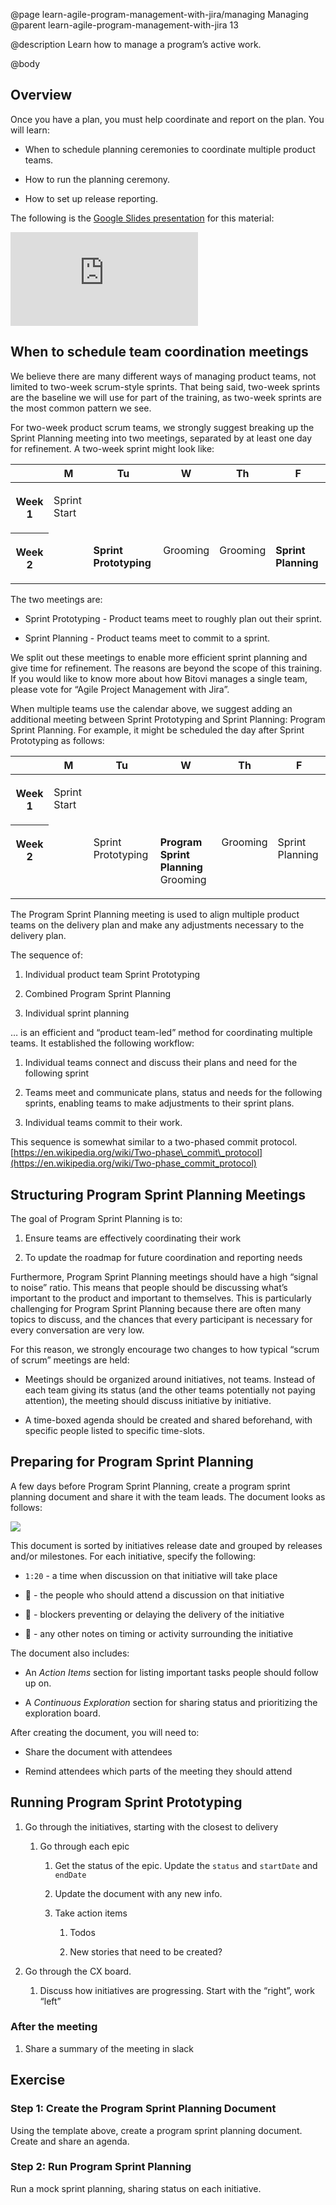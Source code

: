 @page learn-agile-program-management-with-jira/managing Managing
@parent learn-agile-program-management-with-jira 13

@description Learn how to manage a program’s active work.

@body


Overview
--------

Once you have a plan, you must help coordinate and report on the plan. You will learn:

*   When to schedule planning ceremonies to coordinate multiple product teams.
    
*   How to run the planning ceremony.
    
*   How to set up release reporting.

The following is the [Google Slides presentation](https://docs.google.com/presentation/d/1njaKXLFC7eJ4pIF_Ek_HoivRdE4QL41j_SKBwg1Hsdw/edit?usp=sharing)
for this material:

<iframe src="https://docs.google.com/presentation/d/e/2PACX-1vRDDcYFHMf6-8HYB1xWS8OC6eCcGLlqen8V5e0PvqDaXPVfzO4K0lSt0bVC6bukKaDmZ1DoqVG259Q1/embed?start=false&loop=false&delayms=3000" frameborder="0" class="block-16-by-9" allowfullscreen="true" mozallowfullscreen="true" webkitallowfullscreen="true"></iframe>


When to schedule team coordination meetings
-------------------------------------------

We believe there are many different ways of managing product teams, not limited to two-week scrum-style sprints. That being said, two-week sprints are the baseline we will use for part of the training, as two-week sprints are the most common pattern we see.

For two-week product scrum teams, we strongly suggest breaking up the Sprint Planning meeting into two meetings, separated by at least one day for refinement. A two-week sprint might look like:

<table>
<thead>
<tr><th></th><th><strong>M</strong></th><th><strong>Tu</strong></th><th><strong>W</strong></th><th><strong>Th</strong></th><th><strong>F</strong></th></tr>
</thead>
<tbody style="vertical-align: top"><tr><th><p><strong>Week 1</strong></p></th><td><p>Sprint Start</p></td><td><p></p></td><td><p></p></td><td><p></p></td><td><p></p></td></tr><tr><th><p><strong>Week 2</strong></p></th><td><p></p></td><td><p><strong>Sprint Prototyping</strong></p></td><td><p>Grooming</p></td><td><p>Grooming</p></td><td><p><strong>Sprint Planning</strong></p></td></tr></tbody></table>

The two meetings are:

*   Sprint Prototyping - Product teams meet to roughly plan out their sprint.
    
*   Sprint Planning - Product teams meet to commit to a sprint.
    

We split out these meetings to enable more efficient sprint planning and give time for refinement. The reasons are beyond the scope of this training. If you would like to know more about how Bitovi manages a single team, please vote for “Agile Project Management with Jira”.

When multiple teams use the calendar above, we suggest adding an additional meeting between Sprint Prototyping and Sprint Planning: <span class="color-purple bold">Program Sprint Planning</span>. For example, it might be scheduled the day after Sprint Prototyping as follows:

<table>
<thead>
<tr><th></th><th><strong>M</strong></th><th><strong>Tu</strong></th><th><strong>W</strong></th><th><strong>Th</strong></th><th><strong>F</strong></th></tr>
</thead>
<tbody style="vertical-align: top"><tr><th><p><strong>Week 1</strong></p></th><td><p>Sprint Start</p></td><td><p></p></td><td><p></p></td><td><p></p></td><td><p></p></td></tr><tr><th><p><strong>Week 2</strong></p></th><td><p></p></td><td><p>Sprint Prototyping</p></td><td><p><strong>Program Sprint Planning</strong><br>Grooming</p></td><td><p>Grooming</p></td><td><p>Sprint Planning</p></td></tr></tbody></table>

The Program Sprint Planning meeting is used to align multiple product teams on the delivery plan and make any adjustments necessary to the delivery plan.

The sequence of:

1.  Individual product team Sprint Prototyping
    
2.  Combined <span class="color-purple bold">Program Sprint Planning</span>
    
3.  Individual sprint planning
    

… is an efficient and “product team-led” method for coordinating multiple teams. It established the following workflow:

1.  Individual teams connect and discuss their plans and need for the following sprint
    
2.  Teams meet and communicate plans, status and needs for the following sprints, enabling teams to make adjustments to their sprint plans.
    
3.  Individual teams commit to their work.
    

This sequence is somewhat similar to a two-phased commit protocol. [https://en.wikipedia.org/wiki/Two-phase\_commit\_protocol](https://en.wikipedia.org/wiki/Two-phase_commit_protocol)

Structuring Program Sprint Planning Meetings
--------------------------------------------

The goal of <span class="color-purple bold">Program Sprint Planning</span> is to:

1.  Ensure teams are effectively coordinating their work
    
2.  To update the roadmap for future coordination and reporting needs
    

Furthermore, <span class="color-purple bold">Program Sprint Planning</span> meetings should have a high “signal to noise” ratio. This means that people should be discussing what’s important to the product and important to themselves. This is particularly challenging for <span class="color-purple bold">Program Sprint Planning</span> because there are often many topics to discuss, and the chances that every participant is necessary for every conversation are very low.

For this reason, we strongly encourage two changes to how typical “scrum of scrum” meetings are held:

*   Meetings should be organized around initiatives, not teams. Instead of each team giving its status (and the other teams potentially not paying attention), the meeting should discuss initiative by initiative.
    
*   A time-boxed agenda should be created and shared beforehand, with specific people listed to specific time-slots.
    

Preparing for Program Sprint Planning
-------------------------------------

A few days before <span class="color-purple bold">Program Sprint Planning</span>, create a program sprint planning document and share it with the team leads. The document looks as follows:

<a href="../static/img/program-management-with-jira/managing/example-program-sprint-planning.pdf">

<img src="../static/img/program-management-with-jira/managing/example-program-sprint-planning.png"
  class="content-400-800-shadow"/>
</a>
    

This document is sorted by initiatives release date and grouped by releases and/or milestones. For each initiative, specify the following:

*   `1:20` - a time when discussion on that initiative will take place
    
*   👥 - the people who should attend a discussion on that initiative
    
*   🛑 - blockers preventing or delaying the delivery of the initiative
    
*   📝 - any other notes on timing or activity surrounding the initiative
    

The document also includes:

*   An _Action Items_ section for listing important tasks people should follow up on.
    
*   A _Continuous Exploration_ section for sharing status and prioritizing the exploration board.
    

After creating the document, you will need to:

*   Share the document with attendees
    
*   Remind attendees which parts of the meeting they should attend
    

Running Program Sprint Prototyping
----------------------------------

1.  Go through the initiatives, starting with the closest to delivery
    
    1.  Go through each epic
        
        1.  Get the status of the epic. Update the `status` and `startDate` and `endDate`
            
        2.  Update the document with any new info.
            
        3.  Take action items
            
            1.  Todos
                
            2.  New stories that need to be created?
                
2.  Go through the CX board.
    
    1.  Discuss how initiatives are progressing. Start with the “right”, work “left”
        

### After the meeting

1.  Share a summary of the meeting in slack
    

Exercise
--------

### Step 1: Create the Program Sprint Planning Document

Using the template above, create a program sprint planning document. Create and share an agenda.

### Step 2: Run Program Sprint Planning

Run a mock sprint planning, sharing status on each initiative.